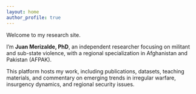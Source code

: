 ```yaml
---
layout: home
author_profile: true
---
```


Welcome to my research site.

I’m **Juan Merizalde, PhD**, an independent researcher focusing on militant and sub-state violence, with a regional specialization in Afghanistan and Pakistan (AFPAK).  

This platform hosts my work, including publications, datasets, teaching materials, and commentary on emerging trends in irregular warfare, insurgency dynamics, and regional security issues.
